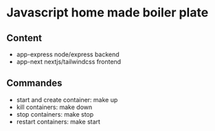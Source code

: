 # Javascript home made boiler plate

## Content

- app-express node/express backend
- app-next nextjs/tailwindcss frontend

## Commandes

- start and create container: make up
- kill containers: make down
- stop containers: make stop
- restart containers: make start
